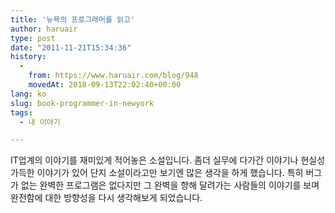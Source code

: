 ```yaml
---
title: '뉴욕의 프로그래머를 읽고'
author: haruair
type: post
date: "2011-11-21T15:34:36"
history:
  - 
    from: https://www.haruair.com/blog/948
    movedAt: 2018-09-13T22:02:40+00:00
lang: ko
slug: book-programmer-in-newyork
tags:
  - 내 이야기

---
```

IT업계의 이야기를 재미있게 적어놓은 소설입니다. 좀더 실무에 다가간 이야기나 현실성 가득한 이야기가 있어 단지 소설이라고만 보기엔 많은 생각을 하게 했습니다. 특히 버그가 없는 완벽한 프로그램은 없다지만 그 완벽을 향해 달려가는 사람들의 이야기를 보며 완전함에 대한 방향성을 다시 생각해보게 되었습니다.